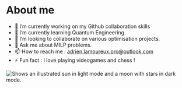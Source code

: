 # About me

- 🔭 I’m currently working on my Github collaboration skills
- 🌱 I’m currently learning Quantum Engineering.
- 👯 I’m looking to collaborate on various optimisation projects.
- 💬 Ask me about MILP problems.
- 📫 How to reach me : adrien.lamoureux.pro@outlook.com
- ⚡ Fun fact : I love playing videogames and chess !

<picture>
  <source media="(prefers-color-scheme: dark)" srcset="https://user-images.githubusercontent.com/25423296/163456776-7f95b81a-f1ed-45f7-b7ab-8fa810d529fa.png">
  <source media="(prefers-color-scheme: light)" srcset="https://user-images.githubusercontent.com/25423296/163456779-a8556205-d0a5-45e2-ac17-42d089e3c3f8.png">
  <img alt="Shows an illustrated sun in light mode and a moon with stars in dark mode." src="https://user-images.githubusercontent.com/25423296/163456779-a8556205-d0a5-45e2-ac17-42d089e3c3f8.png">
</picture>
